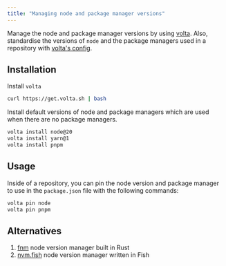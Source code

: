 ```yaml
---
title: "Managing node and package manager versions"
---
```


Manage the node and package manager versions by using [volta](https://docs.volta.sh/guide/). Also, standardise the versions of `node` and the package managers used in a repository with [volta's config](https://docs.volta.sh/guide/understanding#managing-your-project).

## Installation

Install `volta`

```sh
curl https://get.volta.sh | bash
```

Install default versions of node and package managers which are used when there are no package managers.

```sh
volta install node@20
volta install yarn@1
volta install pnpm
```

## Usage

Inside of a repository, you can pin the node version and package manager to use in the `package.json` file with the following commands:

```sh
volta pin node
volta pin pnpm
```

## Alternatives

1. [fnm](https://github.com/Schniz/fnm) node version manager built in Rust
1. [nvm.fish](https://github.com/jorgebucaran/nvm.fish) node version manager written in Fish
